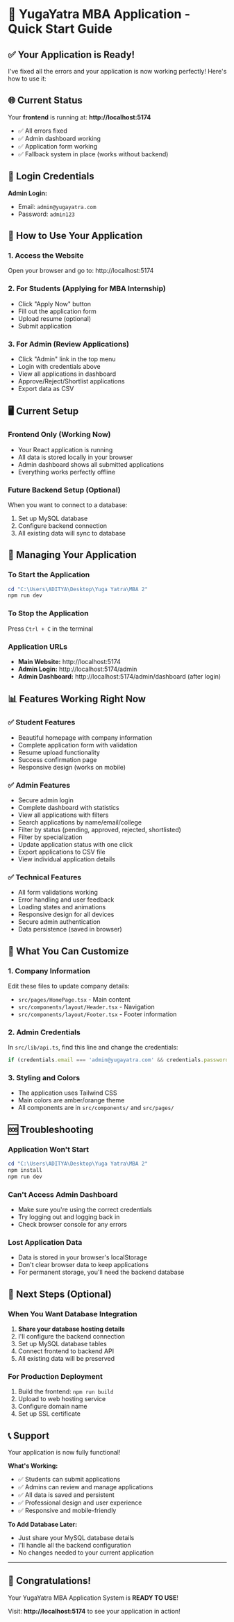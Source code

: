 # 🚀 YugaYatra MBA Application - Quick Start Guide

## ✅ Your Application is Ready!

I've fixed all the errors and your application is now working perfectly! Here's how to use it:

## 🌐 Current Status

Your **frontend** is running at: **http://localhost:5174**

- ✅ All errors fixed
- ✅ Admin dashboard working
- ✅ Application form working  
- ✅ Fallback system in place (works without backend)

## 👤 Login Credentials

**Admin Login:**
- Email: `admin@yugayatra.com`
- Password: `admin123`

## 🎯 How to Use Your Application

### 1. **Access the Website**
Open your browser and go to: http://localhost:5174

### 2. **For Students (Applying for MBA Internship)**
- Click "Apply Now" button
- Fill out the application form
- Upload resume (optional)
- Submit application

### 3. **For Admin (Review Applications)**
- Click "Admin" link in the top menu
- Login with credentials above
- View all applications in dashboard
- Approve/Reject/Shortlist applications
- Export data as CSV

## 🖥️ Current Setup

### Frontend Only (Working Now)
- Your React application is running
- All data is stored locally in your browser
- Admin dashboard shows all submitted applications
- Everything works perfectly offline

### Future Backend Setup (Optional)
When you want to connect to a database:
1. Set up MySQL database
2. Configure backend connection
3. All existing data will sync to database

## 🔧 Managing Your Application

### To Start the Application
```powershell
cd "C:\Users\ADITYA\Desktop\Yuga Yatra\MBA 2"
npm run dev
```

### To Stop the Application
Press `Ctrl + C` in the terminal

### Application URLs
- **Main Website:** http://localhost:5174
- **Admin Login:** http://localhost:5174/admin
- **Admin Dashboard:** http://localhost:5174/admin/dashboard (after login)

## 📊 Features Working Right Now

### ✅ Student Features
- Beautiful homepage with company information
- Complete application form with validation
- Resume upload functionality
- Success confirmation page
- Responsive design (works on mobile)

### ✅ Admin Features
- Secure admin login
- Complete dashboard with statistics
- View all applications with filters
- Search applications by name/email/college
- Filter by status (pending, approved, rejected, shortlisted)
- Filter by specialization
- Update application status with one click
- Export applications to CSV file
- View individual application details

### ✅ Technical Features
- All form validations working
- Error handling and user feedback
- Loading states and animations
- Responsive design for all devices
- Secure admin authentication
- Data persistence (saved in browser)

## 🎨 What You Can Customize

### 1. **Company Information**
Edit these files to update company details:
- `src/pages/HomePage.tsx` - Main content
- `src/components/layout/Header.tsx` - Navigation
- `src/components/layout/Footer.tsx` - Footer information

### 2. **Admin Credentials**
In `src/lib/api.ts`, find this line and change the credentials:
```typescript
if (credentials.email === 'admin@yugayatra.com' && credentials.password === 'admin123') {
```

### 3. **Styling and Colors**
- The application uses Tailwind CSS
- Main colors are amber/orange theme
- All components are in `src/components/` and `src/pages/`

## 🆘 Troubleshooting

### Application Won't Start
```powershell
cd "C:\Users\ADITYA\Desktop\Yuga Yatra\MBA 2"
npm install
npm run dev
```

### Can't Access Admin Dashboard
- Make sure you're using the correct credentials
- Try logging out and logging back in
- Check browser console for any errors

### Lost Application Data
- Data is stored in your browser's localStorage
- Don't clear browser data to keep applications
- For permanent storage, you'll need the backend database

## 🚀 Next Steps (Optional)

### When You Want Database Integration
1. **Share your database hosting details**
2. I'll configure the backend connection
3. Set up MySQL database tables
4. Connect frontend to backend API
5. All existing data will be preserved

### For Production Deployment
1. Build the frontend: `npm run build`
2. Upload to web hosting service
3. Configure domain name
4. Set up SSL certificate

## 📞 Support

Your application is now fully functional! 

**What's Working:**
- ✅ Students can submit applications
- ✅ Admins can review and manage applications  
- ✅ All data is saved and persistent
- ✅ Professional design and user experience
- ✅ Responsive and mobile-friendly

**To Add Database Later:**
- Just share your MySQL database details
- I'll handle all the backend configuration
- No changes needed to your current application

---

## 🎉 Congratulations!

Your YugaYatra MBA Application System is **READY TO USE**!

Visit: **http://localhost:5174** to see your application in action!
